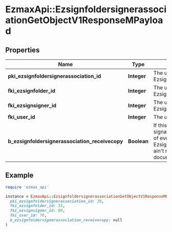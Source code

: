 # EzmaxApi::EzsignfoldersignerassociationGetObjectV1ResponseMPayload

## Properties

| Name | Type | Description | Notes |
| ---- | ---- | ----------- | ----- |
| **pki_ezsignfoldersignerassociation_id** | **Integer** | The unique ID of the Ezsignfoldersignerassociation |  |
| **fki_ezsignfolder_id** | **Integer** | The unique ID of the Ezsignfolder |  |
| **fki_ezsignsigner_id** | **Integer** | The unique ID of the Ezsignsigner |  |
| **fki_user_id** | **Integer** | The unique ID of the User |  |
| **b_ezsignfoldersignerassociation_receivecopy** | **Boolean** | If this flag is true. The signatory will receive a copy of every signed Ezsigndocument even if it ain&#39;t required to sign the document. |  |

## Example

```ruby
require 'ezmax_api'

instance = EzmaxApi::EzsignfoldersignerassociationGetObjectV1ResponseMPayload.new(
  pki_ezsignfoldersignerassociation_id: 20,
  fki_ezsignfolder_id: 33,
  fki_ezsignsigner_id: 89,
  fki_user_id: 70,
  b_ezsignfoldersignerassociation_receivecopy: null
)
```

